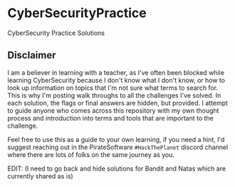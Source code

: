 # CyberSecurityPractice
CyberSecurity Practice Solutions


## Disclaimer
I am a believer in learning with a teacher, as I've often been blocked while learning CyberSecurity because I don't know what I don't know, or how to look up information on topics that I'm not sure what terms to search for. This is why I'm posting walk throughs to all the challenges I've solved. In each solution, the flags or final answers are hidden, but provided. I attempt to guide anyone who comes across this repository with my own thought process and introduction into terms and tools that are important to the challenge. 

Feel free to use this as a guide to your own learning, if you need a hint, I'd suggest reaching out in the PirateSoftware `#HackThePlanet` discord channel where there are lots of folks on the same journey as you.

EDIT: (I need to go back and hide solutions for Bandit and Natas which are currently shared as is)
